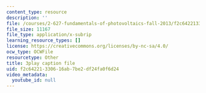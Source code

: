 ```yaml
---
content_type: resource
description: ''
file: /courses/2-627-fundamentals-of-photovoltaics-fall-2013/f2c64221330616ab7be2df24fa0f6d24_69H3kTwques.srt
file_size: 11167
file_type: application/x-subrip
learning_resource_types: []
license: https://creativecommons.org/licenses/by-nc-sa/4.0/
ocw_type: OCWFile
resourcetype: Other
title: 3play caption file
uid: f2c64221-3306-16ab-7be2-df24fa0f6d24
video_metadata:
  youtube_id: null
---
```

